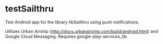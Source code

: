 testSailthru
============

Test Android app for the library libSailthru using push notifications.

Utilizes Urban Airship (http://docs.urbanairship.com/build/android.html) and Google Cloud Messaging.
Requires google-play-services_lib.
